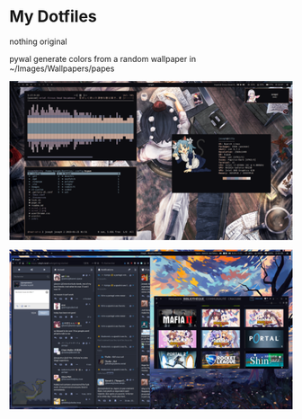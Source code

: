 # My Dotfiles

nothing original

pywal generate colors from a random wallpaper in ~/Images/Wallpapers/papes

![img](scrot_1.png)

![img](scrot_2.png)



